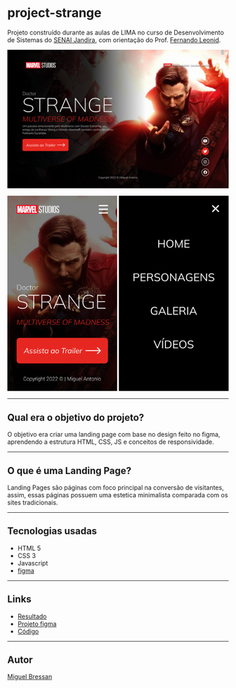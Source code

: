 # project-strange

Projeto construído durante as aulas de LIMA no curso de Desenvolvimento de Sistemas do [SENAI Jandira](https://jandira.sp.senai.br/), com orientação do Prof. [Fernando Leonid](https://github.com/fernandoleonid).

![](./ing/Dr.Strange2.png)

<img src="./ing/MOBILE.png" width="250px">
<img src="./ing/MOBILE2.png" width="250px">

---

## Qual era o objetivo do projeto?

O objetivo era criar uma landing page com base no design feito no figma, aprendendo a estrutura HTML, CSS, JS e conceitos de responsividade.

---
## O que é uma Landing Page?

Landing Pages são páginas com foco principal na conversão de visitantes, assim, essas páginas possuem uma estetica minimalista comparada com os sites tradicionais.

---
## Tecnologias usadas
- HTML 5
- CSS 3
- Javascript
- [figma](https://www.figma.com/)

---
## Links
- [Resultado](https://miguelbre.github.io/project-strange/)
- [Projeto figma](https://www.figma.com/file/pCgthYmPYjQqChlSy9JH67/Figma---Dr.-Strange2?node-id=0%3A1)
- [Código](https://github.com/MiguelBre/project-strange)

---
## Autor
[Miguel Bressan](https://github.com/MiguelBre)
